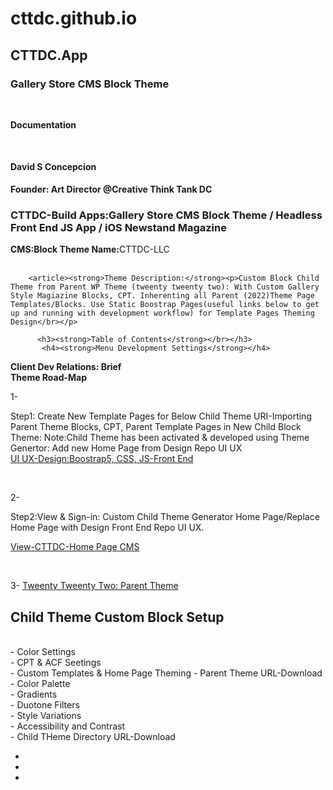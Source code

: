 <body>
 <h1>cttdc.github.io</h1>
  <h2>CTTDC.App</h2>
  <h3>Gallery Store CMS Block Theme</h3><br>
  <strong><p>Documentation</p></strong></br>
  <h4>David S Concepcion</h4>
 
      
  <p><strong>Founder: Art Director @Creative Think Tank DC</strong></p>
    <h3>CTTDC-Build Apps:Gallery Store CMS Block Theme / Headless Front End JS App / iOS Newstand Magazine</h3>
       <article><strong>CMS:Block Theme Name:</strong>CTTDC-LLC</article></br>
       
        <article><strong>Theme Description:</strong><p>Custom Block Child Theme from Parent WP Theme (tweenty tweenty two): With Custom Gallery Style Magiazine Blocks, CPT. Inherenting all Parent (2022)Theme Page Templates/Blocks. Use Static Boostrap Pages(useful links below to get up and running with development workflow) for Template Pages Theming Design</br></p>
         
          <h3><strong>Table of Contents</strong></br></h3>
           <h4><strong>Menu Development Settings</strong></h4>
          
       
<strong>Client Dev Relations: Brief</strong></br>
<strong>Theme Road-Map</strong></br>

1- <p>Step1: Create New Template Pages for Below Child Theme URI-Importing Parent Theme Blocks, CPT, Parent Template Pages in New Child Block Theme: Note:Child Theme has been activated & developed using Theme Genertor: Add new Home Page from Design Repo UI UX</br>
<a href="https://cttdc.github.io">UI UX-Design:Boostrap5, CSS, JS-Front End</a></p></br>

2- <p>Step2:View & Sign-in: Custom Child Theme Generator Home Page/Replace Home Page with Design Front End Repo UI UX.

<a href="https://cttdcappdev.wpengine.com/">View-CTTDC-Home Page CMS</a></p></br>

3- <a href="https://https://wordpress.org/themes/twentytwentytwo/">Tweenty Tweenty Two: Parent Theme</a></br>

<h2>Child Theme Custom Block Setup</h2></br>
- Color Settings</br>
- CPT & ACF Seetings</br>
- Custom Templates & Home Page Theming
- Parent Theme URL-Download
- Color Palette</br>
- Gradients</br>
- Duotone Filters</br>
- Style Variations</br>
- Accessibility and Contrast</br>
- Child THeme Directory URL-Download</p>


<ul>
  <li></li>
  <li></li>
  <li></li>
</ul>

</body>

